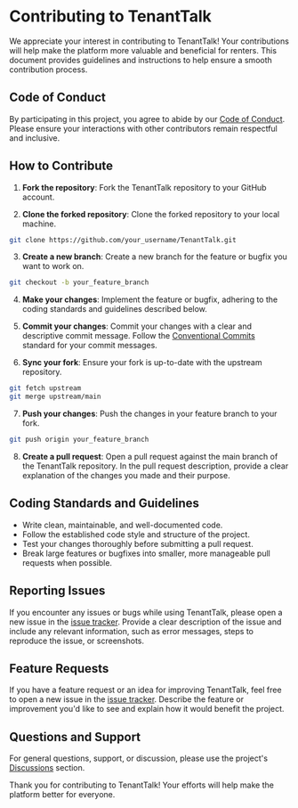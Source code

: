 # Contributing to TenantTalk

We appreciate your interest in contributing to TenantTalk! Your contributions will help make the platform more valuable and beneficial for renters. This document provides guidelines and instructions to help ensure a smooth contribution process.

## Code of Conduct

By participating in this project, you agree to abide by our [Code of Conduct](CODE_OF_CONDUCT.md). Please ensure your interactions with other contributors remain respectful and inclusive.

## How to Contribute

1. **Fork the repository**: Fork the TenantTalk repository to your GitHub account.

2. **Clone the forked repository**: Clone the forked repository to your local machine.

```bash
git clone https://github.com/your_username/TenantTalk.git
```

3. **Create a new branch**: Create a new branch for the feature or bugfix you want to work on.

```bash
git checkout -b your_feature_branch
```

4. **Make your changes**: Implement the feature or bugfix, adhering to the coding standards and guidelines described below.

5. **Commit your changes**: Commit your changes with a clear and descriptive commit message. Follow the [Conventional Commits](https://www.conventionalcommits.org/) standard for your commit messages.

6. **Sync your fork**: Ensure your fork is up-to-date with the upstream repository.

```bash
git fetch upstream
git merge upstream/main
```

7. **Push your changes**: Push the changes in your feature branch to your fork.

```bash
git push origin your_feature_branch
```

8. **Create a pull request**: Open a pull request against the main branch of the TenantTalk repository. In the pull request description, provide a clear explanation of the changes you made and their purpose.

## Coding Standards and Guidelines

- Write clean, maintainable, and well-documented code.
- Follow the established code style and structure of the project.
- Test your changes thoroughly before submitting a pull request.
- Break large features or bugfixes into smaller, more manageable pull requests when possible.

## Reporting Issues

If you encounter any issues or bugs while using TenantTalk, please open a new issue in the [issue tracker](https://github.com/abenteuerzeit/TenantTalk/issues). Provide a clear description of the issue and include any relevant information, such as error messages, steps to reproduce the issue, or screenshots.

## Feature Requests

If you have a feature request or an idea for improving TenantTalk, feel free to open a new issue in the [issue tracker](https://github.com/abenteuerzeit/TenantTalk/issues). Describe the feature or improvement you'd like to see and explain how it would benefit the project.

## Questions and Support

For general questions, support, or discussion, please use the project's [Discussions](https://github.com/abenteuerzeit/TenantTalk/discussions) section.

Thank you for contributing to TenantTalk! Your efforts will help make the platform better for everyone.
